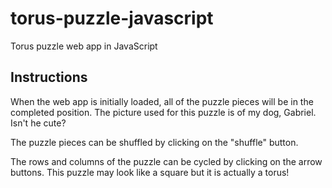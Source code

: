 # torus-puzzle-javascript

Torus puzzle web app in JavaScript

## Instructions

When the web app is initially loaded, all of the puzzle pieces will be in the
completed position. The picture used for this puzzle is of my dog, Gabriel.
Isn't he cute?

The puzzle pieces can be shuffled by clicking on the "shuffle" button.

The rows and columns of the puzzle can be cycled by clicking on the arrow
buttons. This puzzle may look like a square but it is actually a torus!
